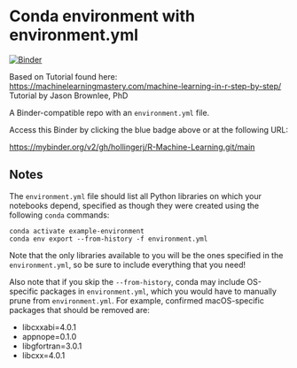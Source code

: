 # Conda environment with environment.yml

[![Binder](http://mybinder.org/badge_logo.svg)](https://mybinder.org/v2/gh/hollingerj/R-Machine-Learning.git/main)

Based on Tutorial found here: https://machinelearningmastery.com/machine-learning-in-r-step-by-step/
Tutorial by Jason Brownlee, PhD

A Binder-compatible repo with an `environment.yml` file.

Access this Binder by clicking the blue badge above or at the following URL:

https://mybinder.org/v2/gh/hollingerj/R-Machine-Learning.git/main

## Notes
The `environment.yml` file should list all Python libraries on which your notebooks
depend, specified as though they were created using the following `conda` commands:

```
conda activate example-environment
conda env export --from-history -f environment.yml
```

Note that the only libraries available to you will be the ones specified in
the `environment.yml`, so be sure to include everything that you need! 

Also note that if you skip the `--from-history`, conda may include OS-specific
packages in `environment.yml`, which you would have to manually prune from
`environment.yml`.  For example, confirmed macOS-specific packages that should
be removed are:

* libcxxabi=4.0.1
* appnope=0.1.0
* libgfortran=3.0.1
* libcxx=4.0.1
